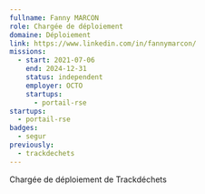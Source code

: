```yaml
---
fullname: Fanny MARCON
role: Chargée de déploiement
domaine: Déploiement
link: https://www.linkedin.com/in/fannymarcon/
missions:
  - start: 2021-07-06
    end: 2024-12-31
    status: independent
    employer: OCTO
    startups:
      - portail-rse
startups:
  - portail-rse
badges:
  - segur
previously:
  - trackdechets
---
```

Chargée de déploiement de Trackdéchets